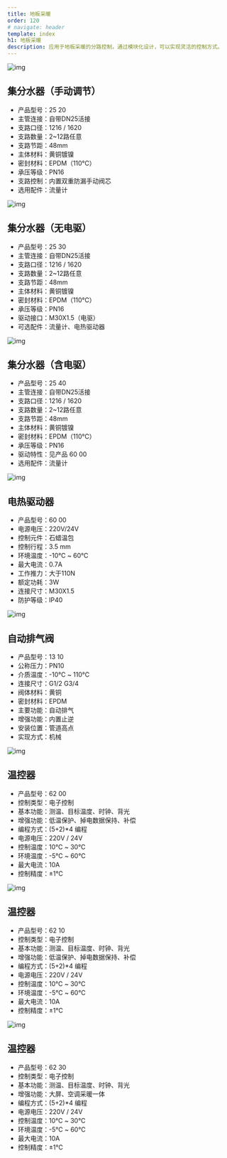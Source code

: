 ```yaml
---
title: 地板采暖
order: 120
# navigate: header
template: index
h1: 地板采暖
description: 应用于地板采暖的分路控制，通过模块化设计，可以实现灵活的控制方式。
---
```


<!--pico-element card-2-->

![img](%base_url%/images/2520.png)

## 集分水器（手动调节）

- 产品型号：25 20
- 主管连接：自带DN25活接
- 支路口径：1216 / 1620
- 支路数量：2~12路任意
- 支路节距：48mm
- 主体材料：黄铜镀镍
- 密封材料：EPDM（110℃）
- 承压等级：PN16
- 支路控制：内置双重防漏手动阀芯
- 选用配件：流量计

<!--pico-element-end-->

<!--pico-element card-2-->

![img](%base_url%/images/2530.png)

## 集分水器（无电驱）

- 产品型号：25 30
- 主管连接：自带DN25活接
- 支路口径：1216 / 1620
- 支路数量：2~12路任意
- 支路节距：48mm
- 主体材料：黄铜镀镍
- 密封材料：EPDM（110℃）
- 承压等级：PN16
- 驱动接口：M30X1.5（电驱）
- 可选配件：流量计、电热驱动器

<!--pico-element-end-->

<!--pico-element card-2-->

![img](%base_url%/images/2540.png)

## 集分水器（含电驱）

- 产品型号：25 40
- 主管连接：自带DN25活接
- 支路口径：1216 / 1620
- 支路数量：2~12路任意
- 支路节距：48mm
- 主体材料：黄铜镀镍
- 密封材料：EPDM（110℃）
- 承压等级：PN16
- 驱动特性：见产品 60 00
- 选用配件：流量计

<!--pico-element-end-->

<!--pico-element card-2-->

![img](%base_url%/images/6000.png)

## 电热驱动器

- 产品型号：60 00
- 电源电压：220V/24V
- 控制元件：石蜡温包
- 控制行程：3.5 mm
- 环境温度：-10℃ ~ 60℃
- 最大电流：0.7A
- 工作推力：大于110N
- 额定功耗：3W
- 连接尺寸：M30X1.5
- 防护等级：IP40

<!--pico-element-end-->

<!--pico-element card-2-->

![img](%base_url%/images/1310.png)

## 自动排气阀

- 产品型号：13 10
- 公称压力：PN10
- 介质温度：-10℃ ~ 110℃
- 连接尺寸：G1/2 G3/4
- 阀体材料：黄铜
- 密封材料：EPDM
- 主要功能：自动排气
- 增强功能：内置止逆
- 安装位置：管道高点
- 实现方式：机械

<!--pico-element-end-->

<!--pico-element card-2-->

![img](%base_url%/images/6200.png)

## 温控器

- 产品型号：62 00
- 控制类型：电子控制
- 基本功能：测温、目标温度、时钟、背光
- 增强功能：低温保护、掉电数据保持、补偿
- 编程方式：(5+2)*4 编程
- 电源电压：220V / 24V
- 控制温度：10℃ ~ 30℃
- 环境温度：-5℃ ~ 60℃
- 最大电流：10A
- 控制精度：±1℃

<!--pico-element-end-->

<!--pico-element card-2-->

![img](%base_url%/images/6210.png)

## 温控器

- 产品型号：62 10
- 控制类型：电子控制
- 基本功能：测温、目标温度、时钟、背光
- 增强功能：低温保护、掉电数据保持、补偿
- 编程方式：(5+2)*4 编程
- 电源电压：220V / 24V
- 控制温度：10℃ ~ 30℃
- 环境温度：-5℃ ~ 60℃
- 最大电流：10A
- 控制精度：±1℃

<!--pico-element-end-->

<!--pico-element card-2-->

![img](%base_url%/images/6230.png)

## 温控器

- 产品型号：62 30
- 控制类型：电子控制
- 基本功能：测温、目标温度、时钟、背光
- 增强功能：大屏、空调采暖一体
- 编程方式：(5+2)*4 编程
- 电源电压：220V / 24V
- 控制温度：10℃ ~ 30℃
- 环境温度：-5℃ ~ 60℃
- 最大电流：10A
- 控制精度：±1℃

<!--pico-element-end-->